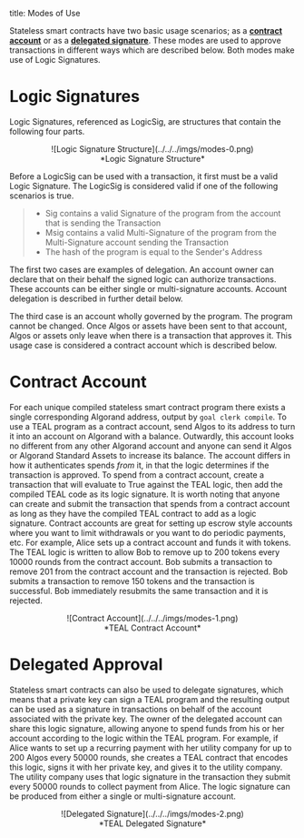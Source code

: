 title: Modes of Use

Stateless smart contracts have two basic usage scenarios; as a [**contract account**](#contract-account) or as a [**delegated signature**](#delegated-approval). These modes are used to approve transactions in different ways which are described below. Both modes make use of Logic Signatures.

# Logic Signatures
Logic Signatures, referenced as LogicSig, are structures that contain the following four parts.


<center>![Logic Signature Structure](../../../imgs/modes-0.png)</center>
<center>*Logic Signature Structure*</center>

Before a LogicSig can be used with a transaction, it first must be a valid Logic Signature. The LogicSig is considered valid if one of the following scenarios is true.

> * Sig contains a valid Signature of the program from the account that is sending the Transaction
> * Msig contains a valid Multi-Signature of the program from the Multi-Signature account sending the Transaction
> * The hash of the program is equal to the Sender's Address
  

The first two cases are examples of delegation. An account owner can declare that on their behalf the signed logic can authorize transactions. These accounts can be either single or multi-signature accounts. Account delegation is described in further detail below.

The third case is an account wholly governed by the program. The program cannot be changed. Once Algos or assets have been sent to that account, Algos or assets only leave when there is a transaction that approves it. This usage case is considered a contract account which is described below.
# Contract Account
For each unique compiled stateless smart contract program there exists a single corresponding Algorand address, output by `goal clerk compile`. To use a TEAL program as a contract account, send Algos to its address to turn it into an account on Algorand with a balance. Outwardly, this account looks no different from any other Algorand account and anyone can send it Algos or Algorand Standard Assets to increase its balance.  The account differs in how it authenticates spends _from_ it, in that the logic determines if the transaction is approved. To spend from a contract account, create a transaction that will evaluate to True against the TEAL logic, then add the compiled TEAL code as its logic signature. It is worth noting that anyone can create and submit the transaction that spends from a contract account as long as they have the compiled TEAL contract to add as a logic signature.
Contract accounts are great for setting up escrow style accounts where you want to limit withdrawals or you want to do periodic payments, etc. For example, Alice sets up a contract account and funds it with tokens. The TEAL logic is written to allow Bob to remove up to 200 tokens every 10000 rounds from the contract account. Bob submits a transaction to remove 201 from the contract account and the transaction is rejected. Bob submits a transaction to remove 150 tokens and the transaction is successful. Bob immediately resubmits the same transaction and it is rejected.


<center>![Contract Account](../../../imgs/modes-1.png)</center>
<center>*TEAL Contract Account*</center>

# Delegated Approval
Stateless smart contracts can also be used to delegate signatures, which means that a private key can sign a TEAL program and the resulting output can be used as a signature in transactions on behalf of the account associated with the private key. The owner of the delegated account can share this logic signature, allowing anyone to spend funds from his or her account according to the logic within the TEAL program.
For example, if Alice wants to set up a recurring payment with her utility company for up to 200 Algos every 50000 rounds, she creates a TEAL contract that encodes this logic, signs it with her private key, and gives it to the utility company. The utility company uses that logic signature in the transaction they submit every 50000 rounds to collect payment from Alice.
The logic signature can be produced from either a single or multi-signature account.

<center>![Delegated Signature](../../../imgs/modes-2.png)</center>
<center>*TEAL Delegated Signature*</center>
